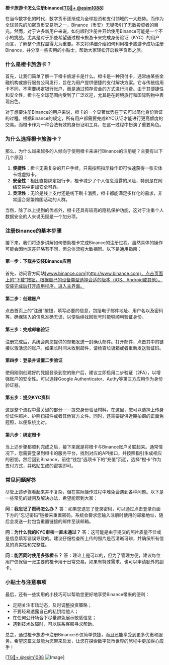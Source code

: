 **橙卡旅游卡怎么注册binance[[TG💪+ @esim1088](https://t.me/s/esim1088)]**

在当今数字化的时代，数字货币逐渐成为全球投资和支付领域的一大趋势。而作为全球领先的加密货币交易所之一，Binance（币安）无疑吸引了无数投资者的目光。然而，对于许多新用户来说，如何顺利注册并开始使用Binance可能是一个不小的挑战。尤其是对于那些希望通过橙卡旅游卡来完成身份验证（KYC）的用户而言，了解整个流程显得尤为重要。本文将详细介绍如何利用橙卡旅游卡成功注册Binance，并分享一些实用的小贴士，帮助大家轻松开启数字货币之旅。

### **什么是橙卡旅游卡？**
首先，让我们简单了解一下橙卡旅游卡是什么。橙卡是一种预付卡，通常由某些金融机构或旅行服务公司发行，旨在为用户提供便捷的支付解决方案。它与传统信用卡不同，不需要绑定银行账户，而是通过预存资金的方式进行消费。由于其便捷性和安全性，橙卡在全球范围内受到了广泛欢迎，尤其是在跨境旅行和国际购物中表现出色。

对于想要注册Binance的用户来说，橙卡的一个显著优势在于它可以简化身份验证的过程。根据Binance的规定，所有用户都需要完成KYC认证才能进行更高额度的交易。而橙卡作为一种合法有效的身份证明工具，在这一过程中扮演了重要角色。

### **为什么选择橙卡旅游卡？**
那么，为什么越来越多的人倾向于使用橙卡来进行Binance的注册呢？主要有以下几个原因：

1. **便捷性**：橙卡无需复杂的开户手续，只需按照指示操作即可快速获得一张实体卡或虚拟卡。
2. **安全性**：相比直接绑定银行卡，橙卡减少了个人信息泄露的风险，特别是在网络交易中更加安全可靠。
3. **灵活性**：无论是线上支付还是线下刷卡消费，橙卡都能满足多样化的需求，非常适合频繁跨国活动的人群。

当然，除了以上提到的优点外，橙卡还具有较高的隐私保护功能，这对于注重个人数据安全的人来说无疑是一个加分项。

### **注册Binance的基本步骤**
接下来，我们将逐步讲解如何借助橙卡完成Binance的注册过程。虽然具体的操作可能会因地区差异略有不同，但总体流程大致相同。以下是通用指南：

#### **第一步：下载并安装Binance应用**
首先，访问官方网站[www.binance.com](http://www.binance.com)，点击页面上的“下载”按钮，根据自己的设备类型选择合适的版本（iOS、Android或其他）。安装完成后打开应用程序，进入主界面。

#### **第二步：创建账户**
点击首页上的“注册”按钮，填写必要的信息，包括电子邮件地址、用户名以及密码等。确保输入的信息准确无误，以便后续找回账号时能够顺利验证身份。

#### **第三步：完成邮箱验证**
注册完成后，系统会向您提供的邮箱发送一封确认邮件。打开邮件，点击其中的链接以激活您的账户。如果长时间未收到邮件，请检查垃圾箱或者重新发送验证码。

#### **第四步：登录并设置二步验证**
使用刚刚创建好的凭据登录到您的账户后，建议立即启用二步验证（2FA），以增强账户的安全性。可以选择Google Authenticator、Authy等第三方应用作为身份验证器。

#### **第五步：提交KYC资料**
这是整个流程中最关键的部分——提交身份验证材料。在这里，您可以选择上传身份证件照片、护照扫描件或者其他官方文件。同时，还需要提供近期拍摄的正面免冠照，以便系统比对。

#### **第六步：绑定橙卡**
当上述步骤都顺利完成之后，接下来就是将橙卡与Binance账户关联起来。通常情况下，您需要登录到橙卡的服务平台，找到对应的API接口，并按照指引生成相应的密钥。然后回到Binance，前往“钱包”选项卡下的“充值”页面，选择“橙卡”作为支付方式，并粘贴生成的密钥即可。

### **常见问题解答**
尽管上述步骤看起来并不复杂，但在实际操作过程中难免会遇到各种问题。以下是一些常见的疑问及解决办法，希望能帮到大家：

**问：我忘记了密码怎么办？**
答：如果您遗忘了登录密码，可以通过点击登录页面下方的“忘记密码”链接来重置密码。系统会要求您输入注册时使用的邮箱地址，随后会发送一封包含重置链接的邮件至该邮箱。

**问：为什么我的KYC审核一直未通过？**
答：这可能是由于提交的照片质量不佳或是信息填写错误导致的。建议仔细检查所上传的照片是否清晰可辨，并确保所有信息的真实性和完整性。

**问：能否同时使用多张橙卡？**
答：理论上是可以的，但为了管理方便，建议每位用户仅保留一张主要的橙卡用于日常交易。如果有特殊需求，也可以申请额外的副卡。

### **小贴士与注意事项**
最后，还有一些实用的小技巧可以帮助您更好地享受Binance带来的便利：

- 定期关注市场动态，及时调整投资策略；
- 不要轻易透露自己的私钥给他人；
- 在任何公开场合下尽量避免展示敏感信息；
- 遇到技术故障时，可以联系客服寻求帮助。

总之，通过橙卡旅游卡注册Binance不仅简单快捷，而且还能享受到更多优惠和服务。希望这篇文章能为您带来启发，让您在探索数字货币世界的旅程中更加得心应手！

[[TG💪+ @esim1088](https://t.me/s/esim1088) ![Image](https://i.postimg.cc/4NQfJmqS/Snipaste-2025-05-13-00-14-12.png)]